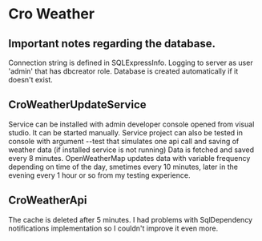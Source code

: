 # Cro Weather

## Important notes regarding the database.
Connection string is defined in SQLExpressInfo. Logging to server as user 'admin' that has dbcreator role.
Database is created automatically if it doesn't exist.

## CroWeatherUpdateService 
Service can be installed with admin developer console opened from visual studio.
It can be started manually. Service project can also be tested in console with argument --test that simulates one api call and saving of weather data (if installed service is not running)
Data is fetched and saved every 8 minutes. OpenWeatherMap updates data with variable frequency depending on time of the day, smetimes every 10 minutes, later in the evening every 1 hour or so from my testing experience.

## CroWeatherApi
The cache is deleted after 5 minutes. I had problems with SqlDependency notifications implementation so I couldn't improve it even more.
